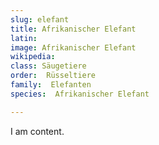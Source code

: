 ```yaml
---
slug: elefant
title: Afrikanischer Elefant
latin:
image: Afrikanischer Elefant
wikipedia: 
class: Säugetiere
order:  Rüsseltiere
family:  Elefanten
species:  Afrikanischer Elefant

---
```


I am content.
